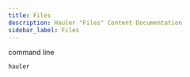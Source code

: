 ```yaml
---
title: Files
description: Hauler "Files" Content Documentation
sidebar_label: Files
---
```


command line

```bash
hauler
```
